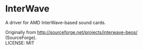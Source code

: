 InterWave
=========

A driver for AMD InterWave-based sound cards.

Originally from http://sourceforge.net/projects/interwave-beos/ (SourceForge).  
LICENSE: MIT
